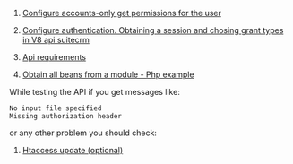  1. [Configure accounts-only get permissions for the user](docs/create_restricted_suitecrm_user_read.md)

 1. [Configure authentication. Obtaining a session and chosing grant types in V8 api suitecrm](docs/create_oauth_client.md)

 1. [Api requirements](docs/api_requirements.md)

 1. [Obtain all beans from a module - Php example](docs/read_account_beans_from_api.md)

While testing the API if you get messages like:
```
No input file specified
Missing authorization header
```
or any other problem you should check:

 1. [Htaccess update (optional)](docs/optional_htaccess_update.md)